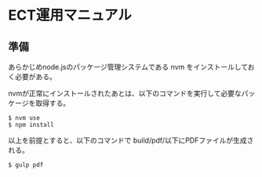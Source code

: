 # ECT運用マニュアル


## 準備

あらかじめnode.jsのパッケージ管理システムである nvm をインストールしておく必要がある。

nvmが正常にインストールされたあとは、以下のコマンドを実行して必要なパッケージを取得する。

~~~
$ nvm use 
$ npm install
~~~

以上を前提とすると、以下のコマンドで build/pdf/以下にPDFファイルが生成される。

~~~
$ gulp pdf
~~~

